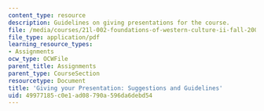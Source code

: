 ```yaml
---
content_type: resource
description: Guidelines on giving presentations for the course.
file: /media/courses/21l-002-foundations-of-western-culture-ii-fall-2002/49977185c0e1ad08790a596da6debd54_presentations.pdf
file_type: application/pdf
learning_resource_types:
- Assignments
ocw_type: OCWFile
parent_title: Assignments
parent_type: CourseSection
resourcetype: Document
title: 'Giving your Presentation: Suggestions and Guidelines'
uid: 49977185-c0e1-ad08-790a-596da6debd54
---
```

